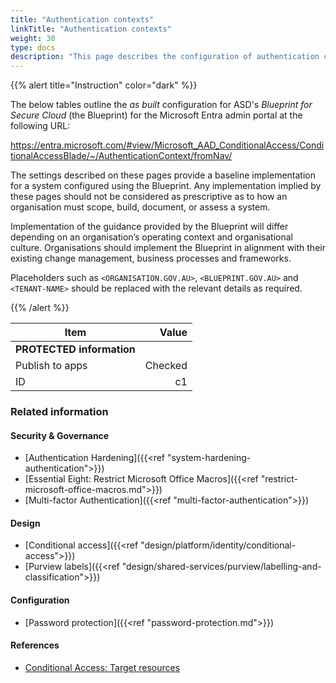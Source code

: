 ```yaml
---
title: "Authentication contexts"
linkTitle: "Authentication contexts"
weight: 30
type: docs
description: "This page describes the configuration of authentication contexts within Microsoft Entra ID associated with systems built according to the guidance provided by ASD's Blueprint for Secure Cloud."
---
```


{{% alert title="Instruction" color="dark" %}}

The below tables outline the *as built* configuration for ASD's *Blueprint for Secure Cloud* (the Blueprint) for the Microsoft Entra admin portal at the following URL:

<https://entra.microsoft.com/#view/Microsoft_AAD_ConditionalAccess/ConditionalAccessBlade/~/AuthenticationContext/fromNav/>

The settings described on these pages provide a baseline implementation for a system configured using the Blueprint. Any implementation implied by these pages should not be considered as prescriptive as to how an organisation must scope, build, document, or assess a system.

Implementation of the guidance provided by the Blueprint will differ depending on an organisation’s operating context and organisational culture. Organisations should implement the Blueprint in alignment with their existing change management, business processes and frameworks.

Placeholders such as `<ORGANISATION.GOV.AU>`, `<BLUEPRINT.GOV.AU>` and `<TENANT-NAME>` should be replaced with the relevant details as required.

{{% /alert %}}

| Item                      |   Value |
| ------------------------- | ------: |
| **PROTECTED information** |         |
| Publish to apps           | Checked |
| ID                        |      c1 |

### Related information

#### Security & Governance

* [Authentication Hardening]({{<ref "system-hardening-authentication">}})
* [Essential Eight: Restrict Microsoft Office Macros]({{<ref "restrict-microsoft-office-macros.md">}})
* [Multi-factor Authentication]({{<ref "multi-factor-authentication">}})

#### Design

* [Conditional access]({{<ref "design/platform/identity/conditional-access">}})
* [Purview labels]({{<ref "design/shared-services/purview/labelling-and-classification">}})

#### Configuration

* [Password protection]({{<ref "password-protection.md">}})

#### References

* [Conditional Access: Target resources](https://learn.microsoft.com/entra/identity/conditional-access/concept-conditional-access-cloud-apps#authentication-context)
